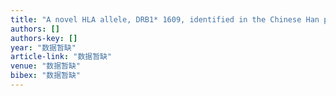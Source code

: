 ```yaml
---
title: "A novel HLA allele, DRB1* 1609, identified in the Chinese Han population"
authors: []
authors-key: []
year: "数据暂缺"
article-link: "数据暂缺"
venue: "数据暂缺"
bibex: "数据暂缺"
---
```

